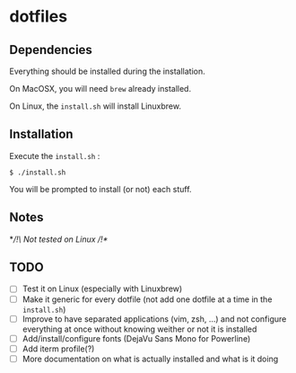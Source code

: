 # dotfiles

## Dependencies

Everything should be installed during the installation.

On MacOSX, you will need `brew` already installed.

On Linux, the `install.sh` will install Linuxbrew.

## Installation

Execute the `install.sh` :

```
$ ./install.sh
```

You will be prompted to install (or not) each stuff.

## Notes

**/!\ Not tested on Linux /!\**

## TODO

- [ ] Test it on Linux (especially with Linuxbrew)
- [ ] Make it generic for every dotfile (not add one dotfile at a time in the `install.sh`)
- [ ] Improve to have separated applications (vim, zsh, ...) and not configure everything at once without knowing
weither or not it is installed
- [ ] Add/install/configure fonts (DejaVu Sans Mono for Powerline)
- [ ] Add iterm profile(?)
- [ ] More documentation on what is actually installed and what is it doing
